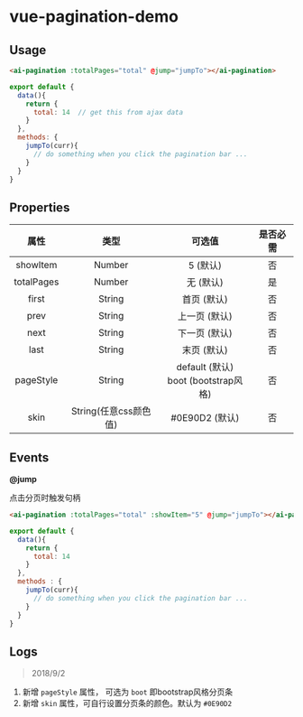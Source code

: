# vue-pagination-demo

## Usage

``` html
<ai-pagination :totalPages="total" @jump="jumpTo"></ai-pagination>
```

``` js
export default {
  data(){
    return {
      total: 14  // get this from ajax data
    }
  },
  methods: {
    jumpTo(curr){
      // do something when you click the pagination bar ...
    }
  }
}

```

## Properties

| **属性** | **类型** | **可选值** | **是否必需** |
| :-----: | :-----: | :-----: | :-----: |
|showItem|Number|5 (默认)| 否 |
|totalPages|Number| 无 (默认) | 是 |
|first|String|首页 (默认)|否|
|prev|String|上一页 (默认)|否|
|next|String|下一页 (默认)|否|
|last|String|末页 (默认)|否|
|pageStyle|String|default (默认) </br> boot (bootstrap风格)|否|
|skin|String(任意css颜色值)|#0E90D2 (默认)|否|

## Events

**@jump**

点击分页时触发句柄

``` html
<ai-pagination :totalPages="total" :showItem="5" @jump="jumpTo"></ai-pagination>
```

``` js
export default {
  data(){
    return {
      total: 14
    }
  },
  methods : {
    jumpTo(curr){
      // do something when you click the pagination bar ...
    }
  }
}
```

## Logs

> 2018/9/2 

1. 新增 `pageStyle` 属性， 可选为 `boot` 即bootstrap风格分页条
2. 新增 `skin` 属性，可自行设置分页条的颜色。默认为 `#0E90D2`
